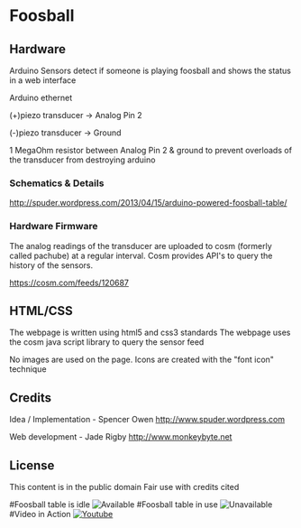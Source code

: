 Foosball
========


## Hardware
Arduino Sensors detect if someone is playing foosball and shows the status in a web interface

Arduino ethernet

(+)piezo transducer -> Analog Pin 2

(-)piezo transducer -> Ground

1 MegaOhm resistor between Analog Pin 2 & ground to prevent overloads of the transducer from destroying arduino

### Schematics & Details
http://spuder.wordpress.com/2013/04/15/arduino-powered-foosball-table/

### Hardware Firmware

The analog readings of the transducer are uploaded to cosm (formerly called pachube) at a regular interval. 
Cosm provides API's to query the history of the sensors. 

https://cosm.com/feeds/120687



## HTML/CSS
The webpage is written using html5 and css3 standards
The webpage uses the cosm java script library to query the sensor feed

No images are used on the page. 
Icons are created with the "font icon" technique

## Credits
Idea / Implementation - Spencer Owen
http://www.spuder.wordpress.com

Web development - Jade Rigby
http://www.monkeybyte.net

## License
This content is in the public domain
Fair use with credits cited

#Foosball table is idle
![Available](https://raw.github.com/spudstud/Foosball/master/img/available.png)
#Foosball table in use
![Unavailable](https://raw.github.com/spudstud/Foosball/master/img/unavailable.png)
#Video in Action
[![Youtube](https://raw.github.com/spudstud/Foosball/master/img/youtube.png)](http://www.youtube.com/watch?v=M6PBfQhV4qg)
